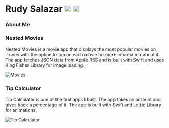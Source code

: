 # Rudy Salazar   [<img src='https://cdn.jsdelivr.net/npm/simple-icons@3.0.1/icons/linkedin.svg' alt='linkedin' height='20'>](https://www.linkedin.com/in/rodolfo-salazar-083981122/) [<img src='https://cdn.jsdelivr.net/npm/simple-icons@3.0.1/icons/gmail.svg' alt='gmail' height='20'>](mailto:Rodolfo.salazar.544@my.csun.edu)  



### About Me ###  


### Nested Movies ###  
Nested Movies is a movie app that displays the most popular movies on iTunes with the option to tap on each movie for more information about it. The app fetches JSON data from Apple RSS and is built with Swift and uses King Fisher Library for image loading.  

![Movies](https://media.giphy.com/media/ayr58ZqINoTmhHTasa/giphy.gif)

### Tip Calculator ###  

Tip Calculator is one of the first apps I built. The app takes an amount and gives back a percentage of it. The app is built with Swift and Lottie Library for animations.

![Tip Calculator](https://media.giphy.com/media/BXbwJW0LuzmloL0nX7/giphy.gif)

<!--
**Rudy-Salazar/Rudy-Salazar** is a ✨ _special_ ✨ repository because its `README.md` (this file) appears on your GitHub profile.

 



-->
